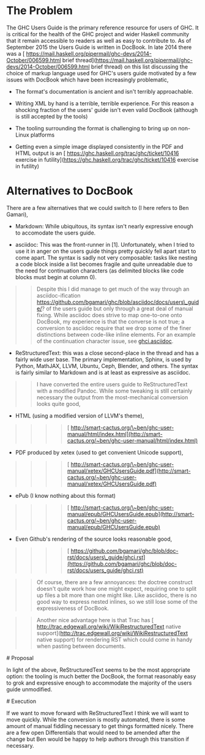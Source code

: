# The Problem



The GHC Users Guide is the primary reference resource for users of GHC. It is critical for the health of the GHC project and wider Haskell community that it remain accessible to readers as well as easy to contribute to.
As of September 2015 the Users Guide is written in DocBook.
In late 2014 there was a [
https://mail.haskell.org/pipermail/ghc-devs/2014-October/006599.html brief thread](https://mail.haskell.org/pipermail/ghc-devs/2014-October/006599.html brief thread) on this list discussing the
choice of markup language used for GHC's users guide motivated by a few issues with DocBook which have been increasingly problematic,


- The format's documentation is ancient and isn't terribly approachable.

- Writing XML by hand is a terrible, terrible experience. For this
  reason a shocking fraction of the users' guide isn't even valid
  DocBook (although is still accepted by the tools)

- The tooling surrounding the format is challenging to bring up on
  non-Linux platforms

- Getting even a simple image displayed consistently in the PDF and
  HTML output is an [
  https://ghc.haskell.org/trac/ghc/ticket/10416 exercise in futility](https://ghc.haskell.org/trac/ghc/ticket/10416 exercise in futility)

# Alternatives to DocBook



There are a few alternatives that we could switch to (I here refers to Ben Gamari),


- Markdown: While ubiquitous, its syntax isn't nearly expressive
  enough to accomodate the users guide.

- asciidoc: This was the front-runner in \[1\]. Unfortunately, when I
  tried to use it in anger on the users guide things pretty quickly
  fell apart start to come apart. The syntax is sadly not very
  composable: tasks like nesting a code block inside a list becomes
  fragile and quite unreadable due to the need for continuation
  characters (as delimited blocks like code blocks must begin at
  column 0).

>
> >
> >
> > Despite this I did manage to get much of the way through an
> > asciidoc-ification https://github.com/bgamari/ghc/blob/asciidoc/docs/users\_guide/? of the users guide but only through a great
> > deal of manual fixing. While asciidoc does strive to map one-to-one
> > onto DocBook, my experience is that the converse is not true; a
> > conversion to asciidoc require that we drop some of the finer
> > distinctions between code-like inline elements. For an example of
> > the continuation character issue, see [
> > ghci.asciidoc](https://github.com/bgamari/ghc/blame/asciidoc/docs/users_guide/ghci.asciidoc#L2162).
> >
> >
>

- ReStructuredText: this was a close second-place in the thread and
  has a fairly wide user base. The primary implementation, Sphinx, is
  used by Python, MathJAX, LLVM, Ubuntu, Ceph, Blender, and others.
  The syntax is fairly similar to Markdown and is at least as
  expressive as asciidoc.

>
> >
> >
> > I have converted the entire users guide to ReStructuredText with a
> > modified Pandoc. While some tweaking is still certainly necessary
> > the output from the most-mechanical conversion looks quite good,
> >
> >
>

- HTML (using a modified version of LLVM's theme),

>
> >
> > >
> > > >
> > > >
> > > > [
> > > > http://smart-cactus.org/\~ben/ghc-user-manual/html/index.html](http://smart-cactus.org/~ben/ghc-user-manual/html/index.html)
> > > >
> > > >
> > >
> >
>

- PDF produced by xetex (used to get convenient Unicode support),

>
> >
> > >
> > > >
> > > >
> > > > [
> > > > http://smart-cactus.org/\~ben/ghc-user-manual/xetex/GHCUsersGuide.pdf](http://smart-cactus.org/~ben/ghc-user-manual/xetex/GHCUsersGuide.pdf)
> > > >
> > > >
> > >
> >
>

- ePub (I know nothing about this format)

>
> >
> > >
> > > >
> > > >
> > > > [
> > > > http://smart-cactus.org/\~ben/ghc-user-manual/epub/GHCUsersGuide.epub](http://smart-cactus.org/~ben/ghc-user-manual/epub/GHCUsersGuide.epub)
> > > >
> > > >
> > >
> >
>

- Even Github's rendering of the source looks reasonable good,

>
> >
> > >
> > > >
> > > >
> > > > [
> > > > https://github.com/bgamari/ghc/blob/doc-rst/docs/users\_guide/ghci.rst](https://github.com/bgamari/ghc/blob/doc-rst/docs/users_guide/ghci.rst)
> > > >
> > > >
> > >
> >
>

>
> >
> >
> > Of course, there are a few annoyances: the doctree construct doesn't
> > quite work how one might expect, requiring one to split up files a
> > bit more than one might like. Like asciidoc, there is no good way to
> > express nested inlines, so we still lose some of the expressiveness
> > of DocBook.
> >
> >
>

>
> >
> >
> > Another nice advantage here is that Trac has [
> > http://trac.edgewall.org/wiki/WikiRestructuredText native support](http://trac.edgewall.org/wiki/WikiRestructuredText native support) for
> > rendering RST which could come in handy when pasting between
> > documents.
> >
> >
>


\# Proposal



In light of the above, ReStructuredText seems to be the most appropriate option: the tooling is much better the DocBook, the format reasonably easy to grok
and expressive enough to accommodate the majority of the users guide
unmodified.



\# Execution



If we want to move forward with ReStructuredText I think we will want to
move quickly. While the conversion is mostly automated, there is some
amount of manual fiddling necessary to get things formatted nicely.
There are a few open Differentials that would need to be amended after
the change but Ben would be happy to help authors through this transition if
necessary.



